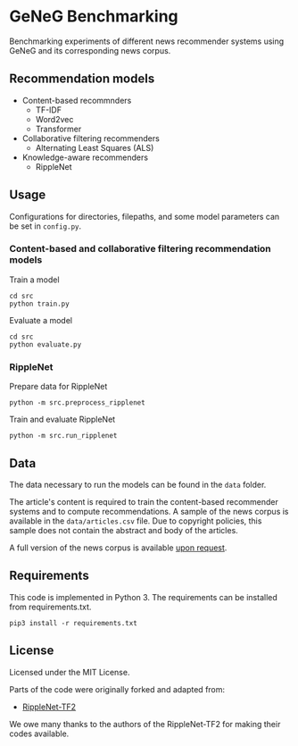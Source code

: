 # GeNeG Benchmarking
Benchmarking experiments of different news recommender systems using GeNeG and its corresponding news corpus.

## Recommendation models
- Content-based recommnders
	- TF-IDF
	- Word2vec
	- Transformer
- Collaborative filtering recommenders
	- Alternating Least Squares (ALS)
- Knowledge-aware recommenders
	- RippleNet

## Usage

Configurations for directories, filepaths, and some model parameters can be set in `config.py`.

### Content-based and collaborative filtering recommendation models
Train a model
```
cd src
python train.py
```

Evaluate a model
```
cd src
python evaluate.py
```

### RippleNet
Prepare data for RippleNet
```
python -m src.preprocess_ripplenet
```

Train and evaluate RippleNet
```
python -m src.run_ripplenet
```


## Data
The data necessary to run the models can be found in the `data` folder.

The article's content is required to train the content-based recommender systems and to compute recommendations. A sample of the news corpus is available in the  `data/articles.csv` file. Due to copyright policies, this sample does not contain the abstract and body of the articles.

A full version of the news corpus is available [upon request](mailto:andreea@informatik.uni-mannheim.de).

## Requirements
This code is implemented in Python 3. The requirements can be installed from requirements.txt.

```
pip3 install -r requirements.txt
```

## License
Licensed under the MIT License.

Parts of the code were originally forked and adapted from:
- [RippleNet-TF2](https://github.com/tezignlab/RippleNet-TF2)

We owe many thanks to the authors of the RippleNet-TF2 for making their codes available.

<!-- ## Citation
If you use this code in your research, please cite:

```
@misc{iana2021geneg,
      title={A German News Corpus for Benchmarking Knowledge-Aware News Recommender Systems}, 
      author={Iana, Andreea and Grote, Alexander and Ludwig, Katharina and Alam, Mehwish and Müller, Phillip and Weinhardt, Christof and Paulheim, Heiko},
      year={2021}
}
``` -->
